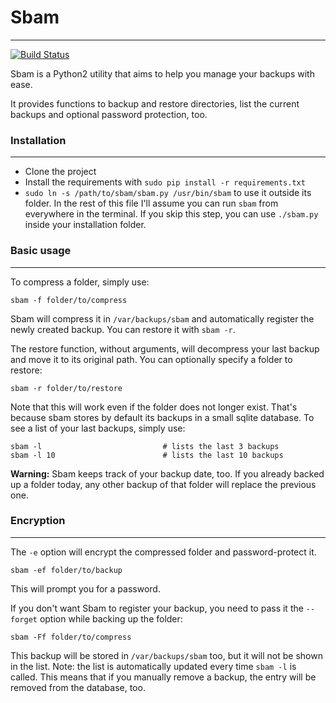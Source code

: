 # Sbam
---
[![Build Status](https://travis-ci.org/d33pcode/sbam.svg?branch=master)](https://travis-ci.org/d33pcode/sbam)

Sbam is a Python2 utility that aims to help you manage your backups with ease.

It provides functions to backup and restore directories, list the current backups and optional password protection, too.


### Installation
---
- Clone the project
- Install the requirements with `sudo pip install -r requirements.txt`
- `sudo ln -s /path/to/sbam/sbam.py /usr/bin/sbam` to use it outside its folder. In the rest of this file I'll assume you can run `sbam` from everywhere in the terminal. If you skip this step, you can use `./sbam.py` inside your installation folder.

### Basic usage
---

To compress a folder, simply use:
```
sbam -f folder/to/compress
```
Sbam will compress it in `/var/backups/sbam` and automatically register the newly created backup.
You can restore it with `sbam -r`.

The restore function, without arguments, will decompress your last backup and move it to its original path.
You can optionally specify a folder to restore:
```
sbam -r folder/to/restore
```
Note that this will work even if the folder does not longer exist. That's because sbam stores by default its backups in a small sqlite database.
To see a list of your last backups, simply use:
```
sbam -l                           # lists the last 3 backups
sbam -l 10                        # lists the last 10 backups
```
**Warning:** Sbam keeps track of your backup date, too. If you already backed up a folder today, any other backup of that folder will replace the previous one.


### Encryption
---
The `-e` option will encrypt the compressed folder and password-protect it.
```
sbam -ef folder/to/backup
```
This will prompt you for a password.

If you don't want Sbam to register your backup, you need to pass it the `--forget` option while backing up the folder:
```
sbam -Ff folder/to/compress
```
This backup will be stored in `/var/backups/sbam` too, but it will not be shown in the list.
Note: the list is automatically updated every time `sbam -l` is called. This means that if you manually remove a backup, the entry will be removed from the database, too.
